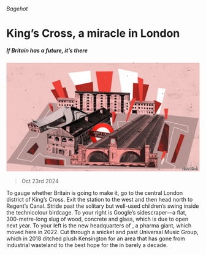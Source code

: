 ###### Bagehot

# King’s Cross, a miracle in London 

##### If Britain has a future, it’s there 

![image](images/20241026_BRD000.jpg) 

> Oct 23rd 2024 

To gauge whether Britain is going to make it, go to the central London district of King’s Cross. Exit the station to the west and then head north to Regent’s Canal. Stride past the solitary but well-used children’s swing inside the technicolour birdcage. To your right is Google’s sidescraper—a flat, 300-metre-long slug of wood, concrete and glass, which is due to open next year. To your left is the new headquarters of , a pharma giant, which moved here in 2022. Cut through a snicket and past Universal Music Group, which in 2018 ditched plush Kensington for an area that has gone from industrial wasteland to the best hope for the  in barely a decade.

